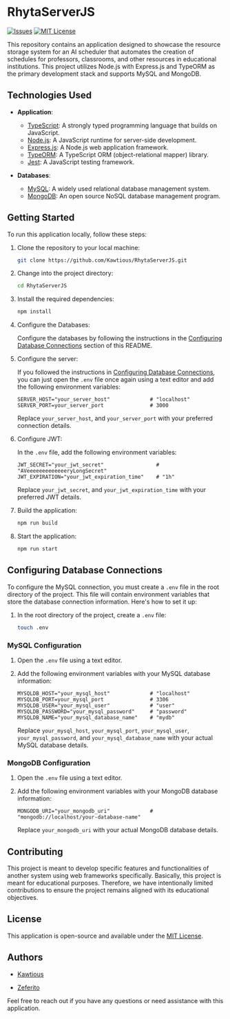 # RhytaServerJS

[issues-shield]: https://img.shields.io/github/issues/Kawtious/RhytaServerJS.svg?style=for-the-badge

[issues-url]: https://github.com/Kawtious/RhytaServerJS/issues

[license-shield]: https://img.shields.io/github/license/Kawtious/RhytaServerJS.svg?style=for-the-badge

[license-url]: https://github.com/Kawtious/RhytaServerJS/blob/master/LICENSE

[![Issues][issues-shield]][issues-url]
[![MIT License][license-shield]][license-url]

This repository contains an application designed to showcase the resource storage system for an AI scheduler that
automates the creation of schedules for professors, classrooms, and other resources in educational institutions. This
project utilizes Node.js with Express.js and TypeORM as the primary development stack and supports MySQL and MongoDB.

## Technologies Used

- **Application**:
    - [TypeScript](https://www.typescriptlang.org/): A strongly typed programming language that builds on JavaScript.
    - [Node.js](https://nodejs.org/): A JavaScript runtime for server-side development.
    - [Express.js](https://expressjs.com/): A Node.js web application framework.
    - [TypeORM](https://typeorm.io/): A TypeScript ORM (object-relational mapper) library.
    - [Jest](https://jestjs.io/): A JavaScript testing framework.

- **Databases**:
    - [MySQL](https://www.mysql.com/): A widely used relational database management system.
    - [MongoDB](https://www.mongodb.com/): An open source NoSQL database management program.

## Getting Started

To run this application locally, follow these steps:

1. Clone the repository to your local machine:

    ```bash
    git clone https://github.com/Kawtious/RhytaServerJS.git
    ```

2. Change into the project directory:

    ```bash
    cd RhytaServerJS
    ```

3. Install the required dependencies:

    ```bash
    npm install
    ```

4. Configure the Databases:

   Configure the databases by following the instructions in
   the [Configuring Database Connections](#configuring-database-connections) section of this README.

5. Configure the server:

   If you followed the instructions in [Configuring Database Connections](#configuring-database-connections), you can
   just open the `.env` file once again using a text editor and add the following environment variables:

    ```plaintext
    SERVER_HOST="your_server_host"             # "localhost"
    SERVER_PORT=your_server_port               # 3000
    ```

   Replace `your_server_host`, and `your_server_port` with your preferred connection details.

6. Configure JWT:

   In the `.env` file, add the following environment variables:

    ```plaintext
    JWT_SECRET="your_jwt_secret"                 # "AVeeeeeeeeeeeeeryLongSecret"
    JWT_EXPIRATION="your_jwt_expiration_time"    # "1h"
    ```

   Replace `your_jwt_secret`, and `your_jwt_expiration_time` with your preferred JWT details.

7. Build the application:

    ```bash
    npm run build
    ```

8. Start the application:

    ```bash
    npm run start
    ```

## Configuring Database Connections

To configure the MySQL connection, you must create a `.env` file in the root directory of the project. This file will
contain environment variables that store the database connection information. Here's how to set it up:

1. In the root directory of the project, create a `.env` file:

    ```bash
    touch .env
    ```

### MySQL Configuration

1. Open the `.env` file using a text editor.

2. Add the following environment variables with your MySQL database information:

    ```plaintext
    MYSQLDB_HOST="your_mysql_host"             # "localhost"
    MYSQLDB_PORT=your_mysql_port               # 3306
    MYSQLDB_USER="your_mysql_user"             # "user"
    MYSQLDB_PASSWORD="your_mysql_password"     # "password"
    MYSQLDB_NAME="your_mysql_database_name"    # "mydb"
    ```

   Replace `your_mysql_host`, `your_mysql_port`, `your_mysql_user`, `your_mysql_password`,
   and `your_mysql_database_name` with your actual MySQL database details.

### MongoDB Configuration

1. Open the `.env` file using a text editor.

2. Add the following environment variables with your MongoDB database information:

    ```plaintext
    MONGODB_URI="your_mongodb_uri"             # "mongodb://localhost/your-database-name"
    ```

   Replace `your_mongodb_uri` with your actual MongoDB database details.

## Contributing

This project is meant to develop specific features and functionalities of another system using web frameworks
specifically. Basically, this project is meant for educational purposes. Therefore, we have intentionally limited
contributions to ensure the project remains aligned with its educational objectives.

## License

This application is open-source and available under the [MIT License](LICENSE).

## Authors

- [Kawtious](https://github.com/Kawtious)

- [Zeferito](https://github.com/Zeferito)

Feel free to reach out if you have any questions or need assistance with this application.
